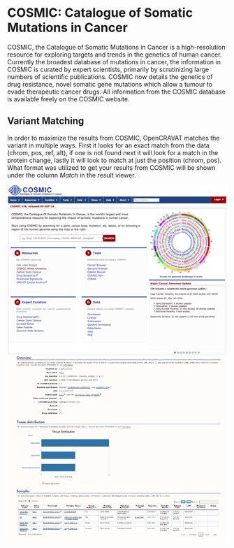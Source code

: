 # COSMIC: Catalogue of Somatic Mutations in Cancer 
COSMIC, the Catalogue of Somatic Mutations in Cancer is a high-resolution resource for exploring targets and trends in the genetics of human cancer. Currently the broadest database of mutations in cancer, the information in COSMIC is curated by expert scientists, primarily by scrutinizing large numbers of scientific publications.  COSMIC now details the genetics of drug resistance, novel somatic gene mutations which allow a tumour to evade therapeutic cancer drugs.  All information from the COSMIC database is available freely on the COSMIC website.

## Variant Matching
In order to maximize the results from COSMIC, OpenCRAVAT matches the variant in multiple ways. First it looks for an exact match from the data (chrom, pos, ref, alt), if one is not found next it will look for a match in the protein change, lastly it will look to match at just the position (chrom, pos). What format was utilized to get your results from COSMIC will be shown under the column *Match* in the result viewer.

![Screenshot](cosmic_screenshot_1.png)
![Screenshot](cosmic_screenshot_2.png)
<br />